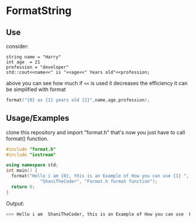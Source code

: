 # FormatString

## Use

consider:

```**cpp**
string name = "Harry"
int age  = 21
profession = "developer"
std::cout<<name<<" is "<<age<<" Years old"<<profession;
```

above you can see how much if `<<` is used it decreases the efficiency
it can be simplified with format

```cpp
format("{0} us {1} years old {2}",name,age,profession);
```

## Usage/Examples

clone this repository and import "format.h"
that's now you just have to call format() function.

```cpp
#include "format.h"
#include "iostream"

using namespace std;
int main() {
  format("Hello i am {0}, this is an Example of How you can use {1} ",
             "ShaniTheCoder", "Format.h format function");
  return 0;
}
```

Output:

```bash
>>> Hello i am  ShaniTheCoder, this is an Example of How you can use  Format.h formate function
```
